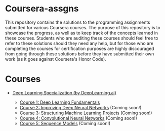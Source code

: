 # Coursera-assgns
 
  This repository contains the solutions to the programming assignments submitted for various Coursera courses. The purpose of this repository is to showcase the progress, as well as to keep track of the concepts learned in these courses. Students who are auditing these courses should feel free to refer to these solutions should they need any help, but for those who are completing the courses for certification purposes are highly discouraged from going through these solutions before they have submitted their own work (as it goes against Coursera's Honor Code). 

# Courses
 
  * [Deep Learning Specialization (by DeepLearning.ai)](Deep_Learning_Specialization__Deeplearning.ai/)

    - [Course 1: Deep Learning Fundamentals](Deep_Learning_Specialization__Deeplearning.ai/1__Deep_Learning_Fundamentals)
    - [Course 2: Improving Deep Neural Networks](Deep_Learning_Specialization__Deeplearning.ai/2__Improving_Deep_Neural_Networks) (Coming soon!)
    - [Course 3: Structuring Machine Learning Projects](Deep_Learning_Specialization__Deeplearning.ai/3__Structuring_Machine_Learning_Projects) (Coming soon!)
    - [Course 4: Convolutional Neural Networks](Deep_Learning_Specialization__Deeplearning.ai/4__Convolutional_Neural_Networks) (Coming soon!)
    - [Course 5: Sequence Models](Deep_Learning_Specialization__Deeplearning.ai/5__Sequence_Models) (Coming soon!)
